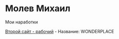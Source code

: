 
# Молев Михаил
Мои наработки

[Второй сайт - рабочий](https://web-destiny.github.io/secondsite/ "Мой второй сайт") - Название: WONDERPLACE
